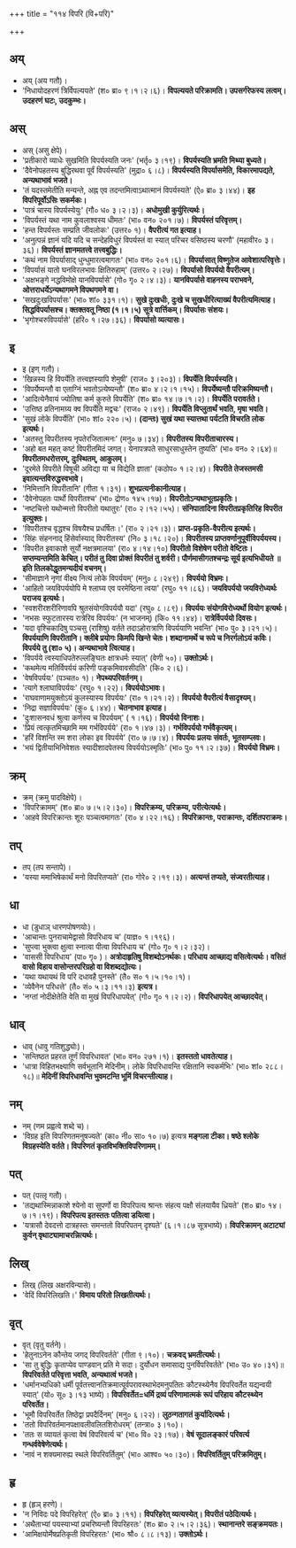 +++
title = "११४ विपरि (वि+परि)"

+++

## अय्
- अय् (अय गतौ)।
- 'निधायोदहरणं त्रिर्विपल्ययते' (श० ब्रा० ९।१।२।६)। **विपल्ययते परिक्रामति। उपसर्गरेफस्य लत्वम्। उदहरणं घटः, उदकुम्भः।**

## अस्
- अस् (असु क्षेपे)।
- 'प्रतीकारो व्याधेः सुखमिति विपर्यस्यति जनः' (भर्तृ० ३।१९)। **विपर्यस्यति भ्रमति मिथ्या बुध्यते।**
- 'दैवेनोपहतस्य बुद्धिरथवा पूर्वं विपर्यस्यति' (मुद्रा० ६।८)। **विपर्यस्यति विपर्यासमेति, विकारमापद्यते, अन्यथाभावं भजते।**
- 'तं यदस्तमेतीति मन्यन्ते, अह्न एव तदन्तमित्वाऽथात्मानं विपर्यस्यते' (ऐ० ब्रा० ३।४४)। **इह विपरिपूर्वोऽसिः सकर्मकः।**
- 'पात्रं चास्य विपर्यस्येयुः' (गौ० ध० ३।२।३)। **अधोमुखी कुर्युरित्यर्थः।**
- 'विपर्यस्तं यथा नाम कुवलाश्वस्य धीमतः' (भा० वन० २०१।७)। **विपर्यस्तं परिवृत्तम्।**
- 'हन्त विपर्यस्तः सम्प्रति जीवलोकः' (उत्तर० १)। **वैपरीत्यं गत इत्याह।**
- 'अनुत्पन्नं ज्ञानं यदि यदि च सन्देहविधुरं विपर्यस्तं वा स्यात् परिचर वसिष्ठस्य चरणौ' (महावीर० ३।३६)। **विपर्यस्तं ज्ञानमतत्त्वे तत्त्वबुद्धिः।**
- 'कथं नाम विपर्यासाद् धुन्धुमारत्वमागतः' (भा० वन० २०१।६)। **विपर्यासात् विष्णुतेज आवेशात्परिवृत्तेः।**
- 'विपर्यासं यातो घनविरलभावः क्षितिरुहाम्' (उत्तर० २।२७)। **विपर्यासो विपर्ययो वैपरीत्यम्।**
- 'अक्षभङ्गे नद्धविमोक्षे यानविपर्यासे' (गो० गृ० २।४।३)। **यानविपर्यासे वाहनस्य पराभवने, ओत्तराधर्येऽन्यथागमने विपथगमने वा।**
- 'सखदुःखविपर्यासः' (भा० शां० ३३१।१)। **सुखे दुःखधीः, दुःखे च सुखधीरित्याख्यं वैपरीत्यमित्याह। सिद्धविपर्यासश्च। क्तक्तवतू निष्ठा (१।१।५) सूत्रे वार्त्तिकम्। विपर्यासः संशयः।**
- 'भृगोश्चरुविपर्यासे' (हरि० १।२७।३६)। **विपर्यासो व्यत्यासः।**

## इ
- इ (इण् गतौ)।
- 'खिन्नस्य हि विपर्येति तत्त्वज्ञस्यापि शेमुषी' (राज० ३।२०३)। **विपर्येति विपर्यस्यति।**
- 'विपर्येष्यन्तौ वा एताग्निं भवतोऽत्येष्यन्तौ' (श० ब्रा० ४।२।१।१५)। **विपर्येष्यन्तौ परिक्रमिष्यन्तौ।**
- 'आदित्येनैवायं ज्योतिषा कर्म कुरुते विपर्येति' (श० ब्रा० १४।७।१।२)। **विपर्येति परावर्तते।**
- 'उत्तिष्ठ व्रतिनामग्र्य क्व विपर्येति मद्वचः' (राज० २।४९)। **विपर्येति विप्लुतार्थं भवति, मृषा भवति।**
- 'सुखं लोके विपर्येति' (भा० शां० २२०।५)। **(दान्तः) सुखं यथा स्यात्तथा पर्यटति विचरति लोक इत्यर्थः।**
- 'अतस्तु विपरीतस्य नृपतेरजितात्मनः' (मनु० ७।३४)। **विपरीतस्य विपरीताचारस्य।**
- 'अहो बत महत् कष्टं विपरीतमिदं जगत्। येनापत्रपते साधुरसाधुस्तेन तुष्यति' (भा० वन० २।६४)॥ **विपरीतमधरोत्तरम्, दुःस्थितम्, आकुलम्।**
- 'दूरमेते विपरीते विषूची अविद्या या च विद्येति ज्ञाता' (कठोप० १।२।४)। **विपरीते तेजस्तमसी इवात्यन्तविरुद्धस्वभावे।**
- 'निमित्तानि विपरीतानि' (गीता १।३१)। **शुभप्रत्यनीकानीत्याह।**
- 'दैवेनोपहतः पार्थो विपरीतश्च' (भा० द्रोण० १४५।१७)। **विपरीतोऽन्यथाभूतप्रकृतिः।**
- 'नष्टचित्तो यथोन्मत्तो विपरीतो यथातुरः' (रा० २।१२।५५)। **संनिपातादिना विपरीतप्रकृतिरिह विपरीत इत्युक्तः।**
- 'विपरीतश्च वृद्धश्च विषयैश्च प्रधर्षितः।' (रा० २।२१।३)। **प्राप्त-प्रकृति-वैपरीत्य इत्यर्थः।**
- 'सिंहः संहननाद् हिंसेर्वास्याद् विपरीतस्य' (नि० ३।१८।२०)। **विपरीतस्य प्राप्तवर्णानुपूर्वीविपर्ययस्य।**
- 'विपरीत इवाकाशे सूर्यो नक्षत्रमालया' (रा० ४।१४।१०) **विपरीतो विशेषेण परीतो वेष्टितः। सप्तम्यन्तमिति केचित्। परीतं तु दिवा प्रोक्तं विपरीतं तु शर्वरी। पौर्णमासीगतश्चन्द्रः सूर्य इत्यभिधीयते ॥ इति तिलकोद्धृतमन्यदीयं वचनम्।**
- 'सीमाज्ञाने नृणां वीक्ष्य नित्यं लोके विपर्ययम्' (मनु० ८।२४९)। **विपर्ययो विभ्रमः।**
- 'आहितो जयविपर्ययोपि मे श्लाघ्य एव परमेष्ठिना त्वया' (रघु० ११।८६)। **जयविपर्ययो जयविरोध्यर्थः पराजय इत्यर्थः।**
- 'स्वशरीरशरीरिणावपि श्रुतसंयोगविपर्ययौ यदा' (रघु० ८।८९)। **विपर्ययः संयोगविरोध्यर्थो वियोग इत्यर्थः।**
- 'नभसः स्फुटतारस्य रात्रेरिव विपर्ययः' (न भाजनम्) (कि० ११।४४)। **रात्रेर्विपर्ययो दिवसः।**
- 'यदा वृश्चिकादिषु पञ्चसु (राशिषु) वर्तते तदाऽहोरात्राणि विपर्ययाणि भवन्ति' (भा० पु० ३।२१।५)। **विपर्ययाणि विपरीतानि। क्लीबे प्रयोगः किमपि खिन्ते चेतः। शब्दानामर्थे च रूपे च निरर्गलोऽयं कविः। विपर्यये तु (शा० ५)। अन्यथाभावे त्वित्याह।**
- 'विपर्यये त्वस्याधिपतेरुल्लङ्घितः क्षात्रधर्मः स्यात्' (वेणी ५०)। **उक्तोऽर्थः।**
- 'कथमेत्य मतिर्विपर्ययं करिणी पङ्कमिवावसीदति' (कि० २।६)।
- 'वेषविपर्ययः' (पञ्चत० १)। **नेपथ्यपरिवर्तनम्।**
- 'त्यागे श्लाघाविपर्ययः' (रघु० १।२२)। **विपर्ययोऽभावः।**
- 'राघवाणामयुक्तोऽयं कुलस्यास्य विपर्ययः' (रा० १।२१।२)। **विपर्ययो वैपरीत्यं वैसादृश्यम्।**
- 'निद्रा सज्ञाविपर्ययः' (कु० ६।४४)। **चेतनाभाव इत्याह।**
- 'दुःशासनवधं श्रुत्वा कर्णस्य च विपर्ययम्' ( १।१६)। **विपर्ययो विनाशः।**
- 'प्रियं त्वत्कृतमिच्छामि मम गर्भविपर्यये' (रा० १।४७।३)। **गर्भविपर्ययो गर्भवैकृत्यम्।**
- 'हरिं विशन्ति स्म शरा लोका इव विपर्यये' (रा० ७।७।४)। **विपर्ययः प्रलयः संवर्तः, भूतसम्प्लवः।**
- 'भयं द्वितीयाभिनिवेशतः स्यादीशादपेतस्य विपर्ययोऽस्मृतिः' (भा० पु० ११।२।३७)। **विपर्ययो विभ्रमः।**

## क्रम्
- क्रम् (क्रमु पादविक्षेपे)।
- 'विपरिक्रामम्' (श० ब्रा० ७।५।२।३०)। **विपरिक्रम्य, परिक्रम्य, परीत्येत्यर्थः।**
- 'आहवे विपरिक्रान्तः शूरः पञ्चत्वमागतः' (रा० ४।२२।१६)। **विपरिक्रान्तः, पराक्रान्तः, दर्शितपराक्रमः।**

## तप्
- तप् (तप सन्तापे)।
- 'यस्या ममाभिषेकार्थं मनो विपरितप्यते' (रा० गोरे० २।१९।३)। **अत्यन्तं तप्यते, संज्वरतीत्याह।**

## धा
- धा (डुधाञ् धारणपोषणयोः)।
- 'आचान्तः पुनराचामेद्वासो विपरिधाय च' (याज्ञ० १।१९६)।
- 'सुप्त्वा भुक्त्वा क्षुत्वा स्नात्वा पीत्वा विपरिधाय च' (गो० गृ० १।२।३२)।
- 'वाससी विपरिधाय' (पा० गृ० )। **अत्रोदाहृतिषु विशब्दोऽनर्थकः। परिधाय आच्छाद्य वसित्वेत्यर्थः। वसितं वासो विहाय वासोन्तरपरिग्रहो वा विशब्दद्योत्यः।**
- 'यथा यथायथं वि परि दधावहै पुनस्ते' (तै० स० १।५।१०।१)।
- 'व्येवैनेन परिधत्ते' (तै० सं० ५।३।११।३) **इत्यत्र।**
- 'नग्तां नोदीक्षेतेति वेति वा मुखं विपरिधापयेत्' (गो० गृ० १।२।२)। **विपरिधापयेत् आच्छादयेत्।**

## धाव्
- धाव् (धावु गतिशुद्ध्योः)।
- 'सन्तिष्ठत प्रहरत तूर्णं विपरिधावत' (भा० वन० २७१।१)। **इतस्ततो धावतेत्याह।**
- 'धात्रा विहितभक्ष्याणि सर्वभूतानि मेदिनीम्। लोके विपरिधावन्ति रक्षितानि स्वकर्मभिः' (भा० शां० २८८।१८)॥ **मेदिनीं विपरिधावन्ति भुवमटन्ति भूमिं विचरन्तीत्याह।**

## नम्
- नम् (णम प्रह्वत्वे शब्दे च)।
- 'विग्रह इति विपरिणतमनुषज्यते' (का० नी० सा० १०।७) इत्यत्र **मङ्गला टीका। षष्ठे श्लोके विग्रहस्येति वर्तते। विपरिणतं कृतविभक्तिविपरिणामम्।**

## पत्
- पत् (पत्लृ गतौ)।
- 'तद्यथास्मिन्नाकाशे श्येनो वा सुपर्णो वा विपरिपत्य श्रान्तः संहत्य पक्षौ संलयायैव ध्रियते' (श० ब्रा० १४।७।१।१९)। **विपरिपत्य इतस्ततः पतित्वा डयित्वा।**
- 'यत्रासौ देवदत्तो दात्रहस्तः समन्ततो विपरिपतन् दृश्यते' (६।१।८७ सूत्रभाष्ये)। **विपरिक्रामन् अटाट्यां कुर्वन् वृथाट्यामाचरन्नित्यर्थः।**

## लिख्
- लिख् (लिख अक्षरविन्यासे)।
- 'वेदिं विपरिलिखति।' **विमाय परितो लिखतीत्यर्थः।**

## वृत्
- वृत् (वृतु वर्तने)।
- 'हेतुनाऽनेन कौन्तेय जगद् विपरिवर्तते' (गीता ९।१०)। **चक्रवद् भ्रमतीत्यर्थः।**
- 'सा तु बुद्धिः कृताप्येव पाण्डवान् प्रति मे सदा। दुर्योधन समासाद्य पुनर्विपरिवर्तते' (भा० उ० ४०।३१)॥ **विपरिवर्तते परिवृत्ता भवति, अन्यथात्वं भजते।**
- 'धर्मानभ्यधिको धर्मी पूर्वतत्त्वानतिक्रमात्पूर्वपरावस्थाभेदमनुपतितः कौटस्थ्येनैव विपरिवर्तेत यद्यन्वयी स्यात्' (यो० सू० ३।१३ भाष्ये)। **विपरिवर्तेत=धर्मि द्रव्यं परिणामात्मकं रूपं परिहाय कौटस्थ्येन परिवर्तेत।**
- 'भूमौ विपरिवर्तेत तिष्ठेद्वा प्रपदैर्दिनम्' (मनु० ६।२२)। **लुठन्गतागतं कुर्यादित्यर्थः।**
- 'ततो विपरिवर्तमानपक्षावलीवलितशिरोधरम्' (तन्त्रा० ३।१०)।
- 'ततः स व्यायतं कृत्वा वेषं विपरिवर्त्य च' (भा० वि० २३।१७)। **वेषं सूदालङ्कारं परिवर्त्य गन्धर्ववेषेणेत्यर्थः।**
- 'नावं न शक्यमारुह्य स्थले विपरिवर्तितुम्' (भा० आश्व० ५०।३०)। **विपरिवर्तितुम् परिक्रमितुम्।**

## हृ
- हृ (हृञ् हरणे)।
- 'न निविदः पदे विपरिहरेत्' (ऐ० ब्रा० ३।११)। **विपरिहरेत् व्यत्यस्येत्। विपरीतं पठेदित्यर्थः।**
- 'अथैताभ्यां पयस्याभ्यां प्रचरिष्यन्तौ विपरिहरतः' (श० ब्रा० २।५।२।३६)। **स्थानान्तरे सङ्क्रमयतः।**
- 'आमिक्षयोर्मेषप्रतिकृती विपरिहरतः' (भा० श्रौ० ८।८।१३)। **उक्तोऽर्थः।**
